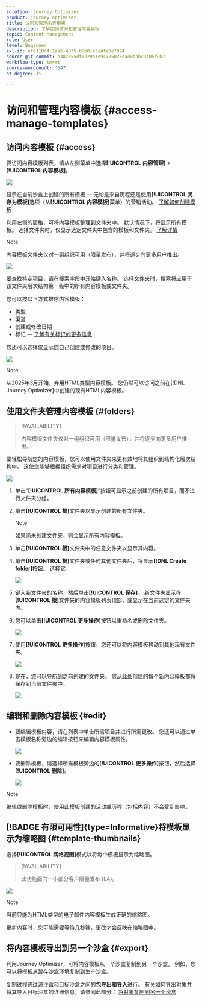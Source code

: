```yaml
---
solution: Journey Optimizer
product: journey optimizer
title: 访问和管理内容模板
description: 了解如何访问和管理内容模板
topic: Content Management
role: User
level: Beginner
exl-id: ef6110c4-1aa6-4835-b0b0-b3c4fe0e7024
source-git-commit: a487355df0229a1e94375025eae0babc9405f087
workflow-type: tm+mt
source-wordcount: '647'
ht-degree: 3%

---
```


# 访问和管理内容模板 {#access-manage-templates}

## 访问内容模板 {#access}

要访问内容模板列表，请从左侧菜单中选择&#x200B;**[!UICONTROL 内容管理]** > **[!UICONTROL 内容模板]**。

![](assets/content-template-list.png)

显示在当前沙盒上创建的所有模板 — 无论是来自历程还是使用&#x200B;**[!UICONTROL 另存为模板]**&#x200B;选项（从&#x200B;**[!UICONTROL 内容模板]**&#x200B;菜单）的营销活动。 [了解如何创建模板](#create-content-templates)

利用左侧的窗格，可将内容模板整理到文件夹中。 默认情况下，将显示所有模板。 选择文件夹时，仅显示选定文件夹中包含的模板和文件夹。 [了解详情](#folders)

>[!NOTE]
>
>内容模板文件夹仅对一组组织可用（限量发布），并将逐步向更多用户推出。

![](assets/content-template-list-folders.png)

要查找特定项目，请在搜索字段中开始键入名称。 选择[文件夹](#folders)时，搜索将应用于该文件夹<!--(not nested items)-->层次结构第一级中的所有内容模板或文件夹。

您可以按以下方式排序内容模板：
* 类型
* 渠道
* 创建或修改日期
* 标记 — [了解有关标记的更多信息](../start/search-filter-categorize.md#tags)

您还可以选择仅显示您自己创建或修改的项目。

![](assets/content-template-list-filters.png)

>[!NOTE]
>
>从2025年3月开始，弃用HTML类型内容模板。 您仍然可以访问之前在[!DNL Journey Optimizer]中创建的现有HTML内容模板。

## 使用文件夹管理内容模板 {#folders}

>[!AVAILABILITY]
>
>内容模板文件夹仅对一组组织可用（限量发布），并将逐步向更多用户推出。

要轻松导航您的内容模板，您可以使用文件夹来更有效地将其组织到结构化层次结构中。 这使您能够根据组织需求对项目进行分类和管理。

![](assets/content-template-folders.png)

1. 单击“**[!UICONTROL 所有内容模板]**”按钮可显示之前创建的所有项目，而不进行文件夹分组。

1. 单击&#x200B;**[!UICONTROL 根]**&#x200B;文件夹以显示创建的所有文件夹。

   >[!NOTE]
   >
   >如果尚未创建文件夹，则会显示所有内容模板。

1. 单击&#x200B;**[!UICONTROL 根]**&#x200B;文件夹中的任意文件夹以显示其内容。

1. 单击&#x200B;**[!UICONTROL 根]**&#x200B;文件夹或任何其他文件夹后，将显示&#x200B;**[!DNL Create folder]**&#x200B;按钮。 选择它。

   ![](assets/content-template-create-folder.png)

1. 键入新文件夹的名称，然后单击&#x200B;**[!UICONTROL 保存]**。 新文件夹显示在&#x200B;**[!UICONTROL 根]**&#x200B;文件夹的内容模板列表顶部，或显示在当前选定的文件夹内。

1. 您可以单击&#x200B;**[!UICONTROL 更多操作]**&#x200B;按钮以重命名或删除文件夹。

   ![](assets/content-template-folder-more-actions.png)

1. 使用&#x200B;**[!UICONTROL 更多操作]**&#x200B;按钮，您还可以将内容模板移动到其他现有文件夹。

   ![](assets/content-template-folder-moved.png)

1. 现在，您可以导航到之前创建的文件夹。 您[从此处](create-content-templates.md)创建的每个新内容模板都将保存到当前文件夹中。

   ![](assets/content-template-folder-create.png)

## 编辑和删除内容模板 {#edit}

* 要编辑模板内容，请在列表中单击所需项目并进行所需更改。 您还可以通过单击模板名称旁边的编辑按钮来编辑内容模板属性。

  ![](assets/content-template-edit.png)

* 要删除模板，请选择所需模板旁边的&#x200B;**[!UICONTROL 更多操作]**&#x200B;按钮，然后选择&#x200B;**[!UICONTROL 删除]**。

  ![](assets/content-template-list-delete.png)

>[!NOTE]
>
>编辑或删除模板时，使用此模板创建的活动或历程（包括内容）不会受到影响。

## [!BADGE 有限可用性]{type=Informative}将模板显示为缩略图 {#template-thumbnails}

选择&#x200B;**[!UICONTROL 网格视图]**&#x200B;模式以将每个模板显示为缩略图。

>[!AVAILABILITY]
>
>此功能面向一小部分客户限量发布 (LA)。

![](assets/content-template-grid-view.png)

>[!NOTE]
>
>当前只能为HTML类型的电子邮件内容模板生成正确的缩略图。

更新内容时，您可能需要等待几秒钟，更改才会反映在缩略图中。

## 将内容模板导出到另一个沙盒 {#export}

利用Journey Optimizer，可将内容模板从一个沙盒复制到另一个沙盒。 例如，您可以将模板从暂存沙盒环境复制到生产沙盒。

复制过程通过源沙盒和目标沙盒之间的&#x200B;**包导出和导入**&#x200B;进行。 有关如何导出对象并将其导入目标沙盒的详细信息，请参阅此部分： [将对象复制到另一个沙盒](../configuration/copy-objects-to-sandbox.md)
